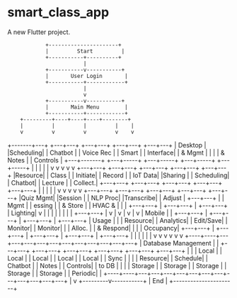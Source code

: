 # smart_class_app

A new Flutter project.

                +----------------------+
                |         Start         |
                +-----------+----------+
                            |
                +-----------v-----------+
                |       User Login       |
                +-----------+------------+
                            |
                            v
                +-----------v-----------+
                |       Main Menu        |
                +-----------+------------+
        +---------+----+----+----+--------+
        |         |         |         |    |
        v         v         v         v    v
+-------+---+ +---+---+ +---+---+ +---+---+ +---+---+
| Desktop  | |Scheduling| | Chatbot | | Voice Rec | | Smart    |
| Interface| | & Mgmt   | |         | | & Notes  | | Controls |
+---+-------+ +---+-----+ +---+-----+ +---+-----+ +---+-----+
    |             |           |           |           |
    v             v           v           v           v
+---+---+     +---+---+   +---+---+   +---+---+   +---+---+
|Resource|    | Class   | | Initiate| | Record  | | IoT Data|
|Sharing |    | Scheduling| | Chatbot| | Lecture | | Collect.|
+---+---+     +---+---+   +---+---+   +---+---+   +---+---+
    |             |           |           |           |
    v             v           v           v           v
+---+---+     +---+---+   +---+---+   +---+---+   +---+---+
|Quiz Mgmt|   |Session  | | NLP Proc| |Transcribe| | Adjust |
+---+---+ |   | Mgmt    | | essing  | | & Store | | HVAC & |
    |     |   +---+---+ | +---+---+ | +---+---+ | Lighting|
    v     |       |     |     |     |     |     |          |
+---+---+ |       v     |     v     |     v     |          v
| Mobile | | +---+---+  | +---+---+ | +---+---+ | +---+---+
| Usage  | | | Resource| | Analytics| | Edit/Save| | Monitor|
| Monitor| | | Alloc.  | | & Respond| |         | | Occupancy|
+---+---+ | +---+---+  | +---+---+ | +---+---+ | +---+---+
          |     |      |           |           |          |
          v     v      v           v           v          v
     +----+----+---+---+---+---+---+---+---+---+---+---+---+
     |                   Database Management               |
     | +---+---+ +---+---+ +---+---+ +---+---+ +---+---+ +---+---+ |
     | | Local  | | Local  | | Local  | | Local  | | Local  | | Sync    | |
     | | Resource| | Schedule| | Chatbot | | Notes   | | Controls| | to DB  | |
     | | Storage | | Storage | | Storage | | Storage | | Storage | | Periodic| |
     +----+----+---+---+---+---+---+---+---+---+---+---+---+---+
                          |
                          v
                +---------v-----------+
                |         End          |
                +----------------------+
